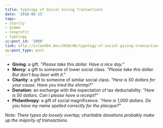```yaml
---
title: Typology of Social Giving Transactions
date: '2010-06-13'
tags:
- charity
- gimme
- nonprofit
- typology
wp:post_id: '2088'
link: http://island94.dev/2010/06/typology-of-social-giving-transactions/
wp:post_type: post
---
```


<ul>
	<li><strong>Giving</strong>: a gift. <em>"Please take this dollar. Have a nice day."</em></li>
	<li><strong>Mercy</strong>: a gift to someone of lower social class. <em>"Please take this dollar. But don't buy beer with it."</em></li>
	<li><strong>Charity</strong>: a gift to someone of similar social class. <em>"Here is 50 dollars for your cause. Have you tried the shrimp?"</em></li>
	<li><strong>Donation</strong>: an exchange with the expectation of tax deductability. <em>"Here is 50 dollars. Can I please have a receipt?"</em></li>
	<li><strong>Philanthropy</strong>: a gift of social magnificence. <em>"Here is 1,000 dollars. Do you have my name spelled correctly for the placque?"</em></li>
</ul>
<em>Note: There types do loosely overlap; charitable donations probably make up the majority of transactions. </em>
